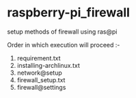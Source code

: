 # raspberry-pi_firewall
setup methods of firewall using ras@pi

Order in which execution will proceed :-
1) requirement.txt
2) installing-archlinux.txt
3) network@setup
4) firewall_setup.txt
5) firewall@settings
